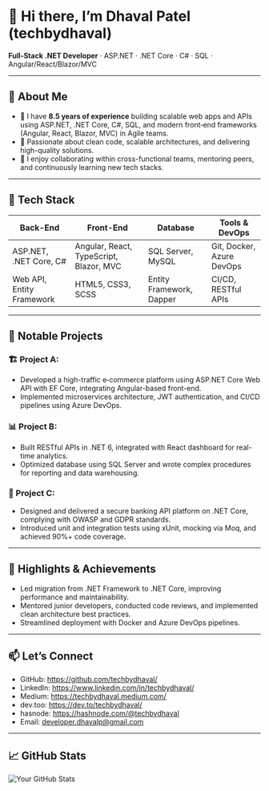 # 👋 Hi there, I’m Dhaval Patel (techbydhaval)  
**Full‑Stack .NET Developer** · ASP.NET · .NET Core · C# · SQL · Angular/React/Blazor/MVC

---

## 🚀 About Me

- 🎯 I have **8.5 years of experience** building scalable web apps and APIs using ASP.NET, .NET Core, C#, SQL, and modern front‑end frameworks (Angular, React, Blazor, MVC) in Agile teams.  
- 🧩 Passionate about clean code, scalable architectures, and delivering high-quality solutions.  
- 🤝 I enjoy collaborating within cross-functional teams, mentoring peers, and continuously learning new tech stacks.

---

## 🧰 Tech Stack

| **Back-End**                | **Front-End**         | **Database**         | **Tools & DevOps**      |
|----------------------------|------------------------|----------------------|--------------------------|
| ASP.NET, .NET Core, C#     | Angular, React, TypeScript, Blazor, MVC | SQL Server, MySQL   | Git, Docker, Azure DevOps |
| Web API, Entity Framework  | HTML5, CSS3, SCSS      | Entity Framework, Dapper | CI/CD, RESTful APIs     |

---

## 💼 Notable Projects

### 🏗️ Project A:    
- Developed a high-traffic e‑commerce platform using ASP.NET Core Web API with EF Core, integrating Angular-based front-end.  
- Implemented microservices architecture, JWT authentication, and CI/CD pipelines using Azure DevOps.

### 📊 Project B:   
- Built RESTful APIs in .NET 6, integrated with React dashboard for real-time analytics.  
- Optimized database using SQL Server and wrote complex procedures for reporting and data warehousing.

### 🔐 Project C:   
- Designed and delivered a secure banking API platform on .NET Core, complying with OWASP and GDPR standards.  
- Introduced unit and integration tests using xUnit, mocking via Moq, and achieved 90%+ code coverage.

---

## 🌟 Highlights & Achievements

- Led migration from .NET Framework to .NET Core, improving performance and maintainability.  
- Mentored junior developers, conducted code reviews, and implemented clean architecture best practices.  
- Streamlined deployment with Docker and Azure DevOps pipelines.

---

## 📫 Let’s Connect

- GitHub: https://github.com/techbydhaval/ 
- LinkedIn: https://www.linkedin.com/in/techbydhaval/
- Medium: https://techbydhaval.medium.com/
- dev.too: https://dev.to/techbydhaval/
- hasnode: https://hashnode.com/@techbydhaval
- Email: developer.dhavalp@gmail.com

---

## 📈 GitHub Stats

![Your GitHub Stats](https://github-readme-stats.vercel.app/api?username=techbydhaval&show_icons=true&theme=radical)


